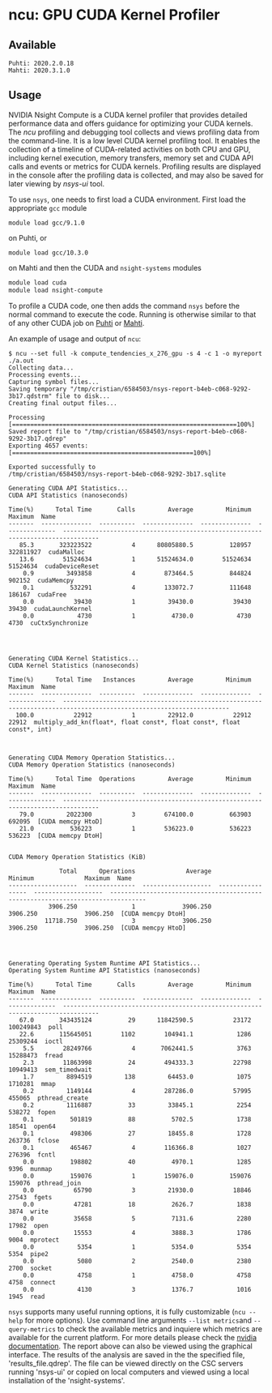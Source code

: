 # ncu: GPU CUDA Kernel Profiler

## Available
    Puhti: 2020.2.0.18
    Mahti: 2020.3.1.0
## Usage    

NVIDIA Nsight Compute is a CUDA kernel profiler that provides detailed performance data and offers guidance for optimizing your CUDA kernels.
The *ncu* profiling and debugging tool collects and views profiling data from the
command-line. It is a low level CUDA kernel profiling tool. It enables the collection of a timeline of CUDA-related
activities on both CPU and GPU, including kernel execution, memory transfers,
memory set and CUDA API calls and events or metrics for CUDA kernels.
Profiling results are displayed in the console after the profiling data is
collected, and may also be saved for later viewing by *nsys-ui* tool.

To use `nsys`, one needs to first load a CUDA environment. First load the appropriate `gcc` module 

```
module load gcc/9.1.0
```
on Puhti, or 
```
module load gcc/10.3.0
```
on Mahti and then the CUDA and `nsight-systems` modules
```bash
module load cuda
module load nsight-compute
```

To profile a CUDA code, one then adds the command `nsys` before the normal
command to execute the code. Running is otherwise similar to that of any other
CUDA job on [Puhti](running/example-job-scripts-puhti.md#single-gpu) or [Mahti](running/example-job-scripts-mahti.md#1-2-gpu-job-ie-gpusmall-partition).

An example of usage and output of `ncu`:
```
$ ncu --set full -k compute_tendencies_x_276_gpu -s 4 -c 1 -o myreport ./a.out
Collecting data...
Processing events...
Capturing symbol files...
Saving temporary "/tmp/cristian/6584503/nsys-report-b4eb-c068-9292-3b17.qdstrm" file to disk...
Creating final output files...

Processing [==============================================================100%]
Saved report file to "/tmp/cristian/6584503/nsys-report-b4eb-c068-9292-3b17.qdrep"
Exporting 4657 events: [==================================================100%]

Exported successfully to
/tmp/cristian/6584503/nsys-report-b4eb-c068-9292-3b17.sqlite

Generating CUDA API Statistics...
CUDA API Statistics (nanoseconds)

Time(%)      Total Time       Calls         Average         Minimum         Maximum  Name                                                                            
-------  --------------  ----------  --------------  --------------  --------------  --------------------------------------------------------------------------------
   85.3       323223522           4      80805880.5          128957       322811927  cudaMalloc                                                                      
   13.6        51524634           1      51524634.0        51524634        51524634  cudaDeviceReset                                                                 
    0.9         3493858           4        873464.5          844824          902152  cudaMemcpy                                                                      
    0.1          532291           4        133072.7          111648          186167  cudaFree                                                                        
    0.0           39430           1         39430.0           39430           39430  cudaLaunchKernel                                                                
    0.0            4730           1          4730.0            4730            4730  cuCtxSynchronize                                                                




Generating CUDA Kernel Statistics...
CUDA Kernel Statistics (nanoseconds)

Time(%)      Total Time   Instances         Average         Minimum         Maximum  Name                                                                                                                                                                                                                                                                                                                                         
-------  --------------  ----------  --------------  --------------  --------------  --------------------------------------------------------------------------------------------------------------------                                                                                                                                                                                                                         
  100.0           22912           1         22912.0           22912           22912  multiply_add_kn(float*, float const*, float const*, float const*, int)                                                                                                                                                                                                                                                                       



Generating CUDA Memory Operation Statistics...
CUDA Memory Operation Statistics (nanoseconds)

Time(%)      Total Time  Operations         Average         Minimum         Maximum  Name                                                                            
-------  --------------  ----------  --------------  --------------  --------------  --------------------------------------------------------------------------------
   79.0         2022300           3        674100.0          663903          692095  [CUDA memcpy HtoD]                                                              
   21.0          536223           1        536223.0          536223          536223  [CUDA memcpy DtoH]                                                              


CUDA Memory Operation Statistics (KiB)

              Total      Operations              Average            Minimum              Maximum  Name                                                                            
-------------------  --------------  -------------------  -----------------  -------------------  --------------------------------------------------------------------------------
           3906.250               1             3906.250           3906.250             3906.250  [CUDA memcpy DtoH]                                                              
          11718.750               3             3906.250           3906.250             3906.250  [CUDA memcpy HtoD]                                                              




Generating Operating System Runtime API Statistics...
Operating System Runtime API Statistics (nanoseconds)

Time(%)      Total Time       Calls         Average         Minimum         Maximum  Name                                                                            
-------  --------------  ----------  --------------  --------------  --------------  --------------------------------------------------------------------------------
   67.0       343435124          29      11842590.5           23172       100249843  poll                                                                            
   22.6       115645051        1102        104941.1            1286        25309244  ioctl                                                                           
    5.5        28249766           4       7062441.5            3763        15288473  fread                                                                           
    2.3        11863998          24        494333.3           22798        10949413  sem_timedwait                                                                   
    1.7         8894519         138         64453.0            1075         1710281  mmap                                                                            
    0.2         1149144           4        287286.0           57995          455065  pthread_create                                                                  
    0.2         1116887          33         33845.1            2254          538272  fopen                                                                           
    0.1          501819          88          5702.5            1738           18541  open64                                                                          
    0.1          498306          27         18455.8            1728          263736  fclose                                                                          
    0.1          465467           4        116366.8            1027          276396  fcntl                                                                           
    0.0          198802          40          4970.1            1285            9396  munmap                                                                          
    0.0          159076           1        159076.0          159076          159076  pthread_join                                                                    
    0.0           65790           3         21930.0           18846           27543  fgets                                                                           
    0.0           47281          18          2626.7            1838            3874  write                                                                           
    0.0           35658           5          7131.6            2280           17982  open                                                                            
    0.0           15553           4          3888.3            1786            9004  mprotect                                                                        
    0.0            5354           1          5354.0            5354            5354  pipe2                                                                           
    0.0            5080           2          2540.0            2380            2700  socket                                                                          
    0.0            4758           1          4758.0            4758            4758  connect                                                                         
    0.0            4130           3          1376.7            1016            1945  read   
```
`nsys` supports many useful running options, it is fully customizable (`ncu --help` for more options). Use command line arguments `--list metrics`and `--query-metrics` to check the available metrics and inquiere which metrics are available for the current platform. For more details please check the [nvidia documentation](https://docs.nvidia.com/nsight-compute/index.html).
The report above can also be viewed using the graphical interface. The results of the analysis are saved in the the specified file, 'results_file.qdrep'. The file can be viewed directly on the CSC servers running 'nsys-ui' or copied on local computers and viewed using a local installation of the 'nsight-systems'.
